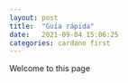 ```yaml
---
layout: post
title:  "Guía rápida"
date:   2021-09-04 15:06:25
categories: cardano first
---
```


Welcome to this page
